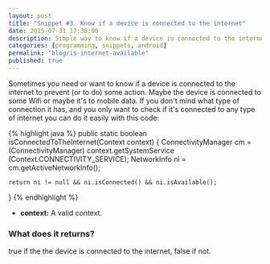 ```yaml
---
layout: post
title: "Snippet #3. Know if a device is connected to the internet"
date: 2015-07-31 17:38:00
description: Simple way to know if a device is connected to the internet (Wifi or mobile data).
categories: [programming, snippets, android]
permalink: "blog/is-internet-available"
published: true
---
```


Sometimes you need or want to know if a device is connected to the internet to prevent (or to do) some action. Maybe the device is connected to some Wifi or maybe it's to mobile data.
If you don't mind what type of connection it has, and you only want to check if it's connected to any type of internet you can do it easily with this code:

{% highlight java %}
public static boolean isConnectedToTheInternet(Context context) {
    ConnectivityManager cm = (ConnectivityManager) 
                           context.getSystemService
                           (Context.CONNECTIVITY_SERVICE);
    NetworkInfo ni = cm.getActiveNetworkInfo();

    return ni != null && ni.isConnected() && ni.isAvailable();
}
{% endhighlight %}
- **context:** A valid context.

### What does it returns?
true if the the device is connected to the internet, false if not.
